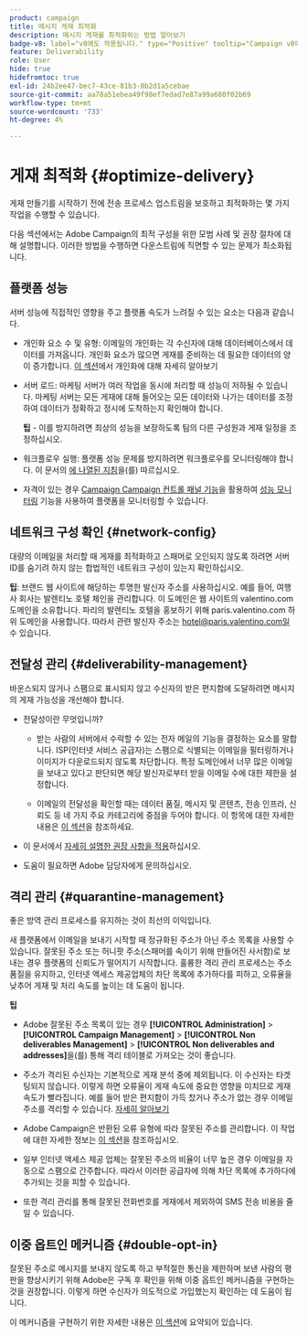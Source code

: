 ```yaml
---
product: campaign
title: 메시지 게재 최적화
description: 메시지 게재를 최적화하는 방법 알아보기
badge-v8: label="v8에도 적용됩니다." type="Positive" tooltip="Campaign v8에도 적용됩니다."
feature: Deliverability
role: User
hide: true
hidefromtoc: true
exl-id: 24b2ee47-bec7-43ce-81b3-0b2d1a5cebae
source-git-commit: aa78a51ebea49f98ef7edad7e87a99a680f02b69
workflow-type: tm+mt
source-wordcount: '733'
ht-degree: 4%

---
```


# 게재 최적화 {#optimize-delivery}

게재 만들기를 시작하기 전에 전송 프로세스 업스트림을 보호하고 최적화하는 몇 가지 작업을 수행할 수 있습니다.

다음 섹션에서는 Adobe Campaign의 최적 구성을 위한 모범 사례 및 권장 절차에 대해 설명합니다. 이러한 방법을 수행하면 다운스트림에 직면할 수 있는 문제가 최소화됩니다.

## 플랫폼 성능

서버 성능에 직접적인 영향을 주고 플랫폼 속도가 느려질 수 있는 요소는 다음과 같습니다.

* 개인화 요소 수 및 유형: 이메일의 개인화는 각 수신자에 대해 데이터베이스에서 데이터를 가져옵니다. 개인화 요소가 많으면 게재를 준비하는 데 필요한 데이터의 양이 증가합니다.  [이 섹션](about-personalization.md)에서 개인화에 대해 자세히 알아보기

* 서버 로드: 마케팅 서버가 여러 작업을 동시에 처리할 때 성능이 저하될 수 있습니다. 마케팅 서버는 모든 게재에 대해 들어오는 모든 데이터와 나가는 데이터를 조정하여 데이터가 정확하고 정시에 도착하는지 확인해야 합니다.

  **팁** - 이를 방지하려면 최상의 성능을 보장하도록 팀의 다른 구성원과 게재 일정을 조정하십시오.

* 워크플로우 실행: 플랫폼 성능 문제를 방지하려면 워크플로우를 모니터링해야 합니다. 이 문서의 [에 나열된 지침](../../workflow/using/workflow-best-practices.md#execution-and-performance)을(를) 따르십시오.

* 자격이 있는 경우 [Campaign Campaign 컨트롤 패널 기능](https://experienceleague.adobe.com/docs/control-panel/using/discover-control-panel/key-features.html?lang=ko)을 활용하여 [성능 모니터링](https://experienceleague.adobe.com/docs/control-panel/using/performance-monitoring/about-performance-monitoring.html?lang=ko) 기능을 사용하여 플랫폼을 모니터링할 수 있습니다.

## 네트워크 구성 확인 {#network-config}

대량의 이메일을 처리할 때 게재를 최적화하고 스패머로 오인되지 않도록 하려면 서버 ID를 숨기려 하지 않는 합법적인 네트워크 구성이 있는지 확인하십시오.

**팁**: 브랜드 웹 사이트에 해당하는 투명한 발신자 주소를 사용하십시오. 예를 들어, 여행사 회사는 발렌티노 호텔 체인을 관리합니다. 이 도메인은 웹 사이트의 valentino.com 도메인을 소유합니다. 파리의 발렌티노 호텔을 홍보하기 위해 paris.valentino.com 하위 도메인을 사용합니다. 따라서 관련 발신자 주소는 hotel@paris.valentino.com일 수 있습니다.

## 전달성 관리 {#deliverability-management}

바운스되지 않거나 스팸으로 표시되지 않고 수신자의 받은 편지함에 도달하려면 메시지의 게재 가능성을 개선해야 합니다.

* 전달성이란 무엇입니까?

   * 받는 사람의 서버에서 수락할 수 있는 전자 메일의 기능을 결정하는 요소를 말합니다. ISP(인터넷 서비스 공급자)는 스팸으로 식별되는 이메일을 필터링하거나 이미지가 다운로드되지 않도록 차단합니다. 특정 도메인에서 너무 많은 이메일을 보내고 있다고 판단되면 해당 발신자로부터 받을 이메일 수에 대한 제한을 설정합니다.

   * 이메일의 전달성을 확인할 때는 데이터 품질, 메시지 및 콘텐츠, 전송 인프라, 신뢰도 등 네 가지 주요 카테고리에 중점을 두어야 합니다. 이 항목에 대한 자세한 내용은 [이 섹션](about-deliverability.md)을 참조하세요.

* 이 문서에서 [자세히 설명한 권장 사항을 적용](about-deliverability.md)하십시오.

* 도움이 필요하면 Adobe 담당자에게 문의하십시오.

## 격리 관리 {#quarantine-management}

좋은 방역 관리 프로세스를 유지하는 것이 최선의 이익입니다.

새 플랫폼에서 이메일을 보내기 시작할 때 정규화된 주소가 아닌 주소 목록을 사용할 수 있습니다. 잘못된 주소 또는 허니팟 주소(스패머를 속이기 위해 만들어진 사서함)로 보내는 경우 플랫폼의 신뢰도가 떨어지기 시작합니다. 훌륭한 격리 관리 프로세스는 주소 품질을 유지하고, 인터넷 액세스 제공업체의 차단 목록에 추가하다를 피하고, 오류율을 낮추어 게재 및 처리 속도를 높이는 데 도움이 됩니다.

**팁**

* Adobe 잘못된 주소 목록이 있는 경우 **[!UICONTROL Administration]** > **[!UICONTROL Campaign Management]** > **[!UICONTROL Non deliverables Management]** > **[!UICONTROL Non deliverables and addresses]**&#x200B;을(를) 통해 격리 테이블로 가져오는 것이 좋습니다.

* 주소가 격리된 수신자는 기본적으로 게재 분석 중에 제외됩니다. 이 수신자는 타겟팅되지 않습니다. 이렇게 하면 오류율이 게재 속도에 중요한 영향을 미치므로 게재 속도가 빨라집니다. 예를 들어 받은 편지함이 가득 찼거나 주소가 없는 경우 이메일 주소를 격리할 수 있습니다. [자세히 알아보기](#identifying-quarantined-addresses-for-a-delivery)

* Adobe Campaign은 반환된 오류 유형에 따라 잘못된 주소를 관리합니다. 이 작업에 대한 자세한 정보는 [이 섹션](understanding-quarantine-management.md)을 참조하십시오.


* 일부 인터넷 액세스 제공 업체는 잘못된 주소의 비율이 너무 높은 경우 이메일을 자동으로 스팸으로 간주합니다. 따라서 이러한 공급자에 의해 차단 목록에 추가하다에 추가되는 것을 피할 수 있습니다.

* 또한 격리 관리를 통해 잘못된 전화번호를 게재에서 제외하여 SMS 전송 비용을 줄일 수 있습니다.

## 이중 옵트인 메커니즘 {#double-opt-in}

잘못된 주소로 메시지를 보내지 않도록 하고 부적절한 통신을 제한하며 보낸 사람의 평판을 향상시키기 위해 Adobe은 구독 후 확인을 위해 이중 옵트인 메커니즘을 구현하는 것을 권장합니다. 이렇게 하면 수신자가 의도적으로 가입했는지 확인하는 데 도움이 됩니다.

이 메커니즘을 구현하기 위한 자세한 내용은 [이 섹션](../../web/using/use-cases-web-forms.md)에 요약되어 있습니다.
